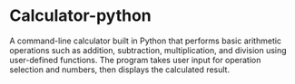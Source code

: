 # Calculator-python
A command-line calculator built in Python that performs basic arithmetic operations such as addition, subtraction, multiplication, and division using user-defined functions. The program takes user input for operation selection and numbers, then displays the calculated result.

